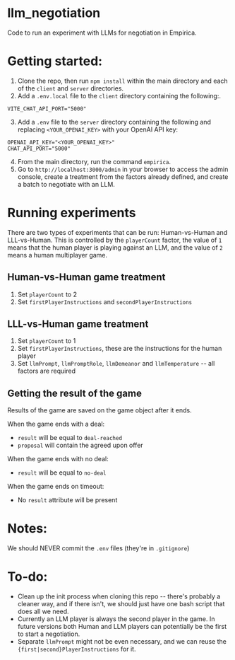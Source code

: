 # llm_negotiation
Code to run an experiment with LLMs for negotiation in Empirica. 

# Getting started:
1. Clone the repo, then run `npm install` within the main directory and each of the `client` and `server` directories. 
2. Add a `.env.local` file to the `client` directory containing the following:.
```
VITE_CHAT_API_PORT="5000"
```
3. Add a `.env` file to the `server` directory containing the following and replacing `<YOUR_OPENAI_KEY>` with your OpenAI API key:
```
OPENAI_API_KEY="<YOUR_OPENAI_KEY>"
CHAT_API_PORT="5000"
```
4. From the main directory, run the command `empirica`. 
5. Go to `http://localhost:3000/admin` in your browser to access the admin console, create a treatment from the factors already defined, and create a batch to negotiate with an LLM. 

# Running experiments

There are two types of experiments that can be run: Human-vs-Human and LLL-vs-Human. This is controlled by the `playerCount` factor, the value of `1` means that the human player is playing against an LLM, and the value of `2` means a human multiplayer game.

## Human-vs-Human game treatment
1. Set `playerCount` to 2
2. Set `firstPlayerInstructions` and `secondPlayerInstructions`

## LLL-vs-Human game treatment
1. Set `playerCount` to 1
2. Set `firstPlayerInstructions`, these are the instructions for the human player
3. Set `llmPrompt`, `llmPromptRole`, `llmDemeanor` and `llmTemperature` -- all factors are required

## Getting the result of the game
Results of the game are saved on the game object after it ends.

When the game ends with a deal:
* `result` will be equal to `deal-reached`
* `proposal` will contain the agreed upon offer

When the game ends with no deal:
* `result` will be equal to `no-deal`

When the game ends on timeout:
* No `result` attribute will be present

# Notes:
We should NEVER commit the `.env` files (they're in `.gitignore`)

# To-do: 
* Clean up the init process when cloning this repo -- there's probably a cleaner way, and if there isn't, we should just have one bash script that does all we need. 
* Currently an LLM player is always the second player in the game. In future versions both Human and LLM players can potentially be the first to start a negotiation.
* Separate `llmPrompt` might not be even necessary, and we can reuse the `{first|second}PlayerInstructions` for it.